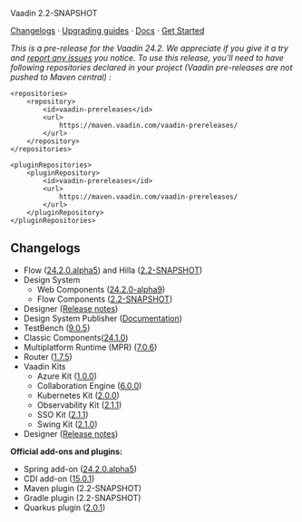 Vaadin 2.2-SNAPSHOT

[Changelogs](#_changelogs) · [Upgrading guides](#_upgrading_guides) · [Docs](https://vaadin.com/docs/latest/) · [Get Started](https://vaadin.com/start/)

*This is a pre-release for the Vaadin 24.2. We appreciate if you give it a try and [report any issues](https://github.com/vaadin/platform/issues/new) you notice. To use this release, you'll need to have following repositories declared in your  project (Vaadin pre-releases are not pushed to Maven central) :*

    <repositories>
        <repository>
            <id>vaadin-prereleases</id>
            <url>
                https://maven.vaadin.com/vaadin-prereleases/
            </url>
        </repository>
    </repositories>

    <pluginRepositories>
        <pluginRepository>
            <id>vaadin-prereleases</id>
            <url>
                https://maven.vaadin.com/vaadin-prereleases/
            </url>
        </pluginRepository>
    </pluginRepositories>

## <a id="_changelogs"></a> Changelogs

<!-- Remove the ones that do not contain any changes/updates -->

- Flow ([24.2.0.alpha5](https://github.com/vaadin/flow/releases/tag/24.2.0.alpha5)) and Hilla ([2.2-SNAPSHOT](https://github.com/vaadin/hilla/releases/tag/2.2-SNAPSHOT)) 
- Design System
  - Web Components ([24.2.0-alpha9](https://github.com/vaadin/web-components/releases/tag/v24.2.0-alpha9))
  - Flow Components ([2.2-SNAPSHOT](https://github.com/vaadin/flow-components/releases/tag/2.2-SNAPSHOT))
- Designer ([Release notes](https://github.com/vaadin/designer/blob/master/RELEASE-NOTES.md))
- Design System Publisher ([Documentation](https://vaadin.com/design-system-publisher))
- TestBench ([9.0.5](https://github.com/vaadin/testbench/releases/tag/9.0.5))
- Classic Components([24.1.0](https://github.com/vaadin/classic-components/releases/tag/24.1.0))
- Multiplatform Runtime (MPR) ([7.0.6](https://github.com/vaadin/multiplatform-runtime/releases/tag/7.0.6))
- Router ([1.7.5](https://github.com/vaadin/vaadin-router/releases/tag/v1.7.5))
- Vaadin Kits
  - Azure Kit ([1.0.0](https://vaadin.com/docs/latest/tools/azure))
  - Collaboration Engine ([6.0.0](https://github.com/vaadin/collaboration-engine/releases/tag/6.0.0))
  - Kubernetes Kit ([2.0.0](https://github.com/vaadin/kubernetes-kit/releases/tag/2.0.0))
  - Observability Kit ([2.1.1](https://github.com/vaadin/observability-kit/releases/tag/{{kits.observability-kit.javaVersion}}))
  - SSO Kit ([2.1.1](https://github.com/vaadin/sso-kit/releases/tag/2.1.1))
  - Swing Kit ([2.1.0](https://vaadin.com/docs/latest/tools/swing))
- Designer ([Release notes](https://github.com/vaadin/designer/blob/master/RELEASE-NOTES.md))

**Official add-ons and plugins:**

- Spring add-on ([24.2.0.alpha5](https://github.com/vaadin/flow/releases/tag/24.2.0.alpha5))
- CDI add-on ([15.0.1](https://github.com/vaadin/cdi/releases/tag/15.0.1))
- Maven plugin (2.2-SNAPSHOT)
- Gradle plugin (2.2-SNAPSHOT)
- Quarkus plugin ([2.0.1](https://github.com/vaadin/quarkus/releases/tag/2.0.1))
